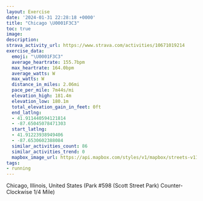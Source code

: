 ```yaml
---
layout: Exercise
date: '2024-01-31 22:28:18 +0000'
title: "Chicago \U0001F3C3"
toc: true
image:
description:
strava_activity_url: https://www.strava.com/activities/10671019214
exercise_data:
  emoji: "\U0001F3C3"
  average_heartrate: 155.7bpm
  max_heartrate: 164.0bpm
  average_watts: W
  max_watts: W
  distance_in_miles: 2.06mi
  pace_per_mile: 7m44s/mi
  elevation_high: 181.4m
  elevation_low: 180.1m
  total_elevation_gain_in_feet: 0ft
  end_latlng:
  - 41.911440594121814
  - -87.65045078471303
  start_latlng:
  - 41.91223938949406
  - -87.6530602388084
  similar_activities_count: 86
  similar_activities_trend: 0
  mapbox_image_url: https://api.mapbox.com/styles/v1/mapbox/streets-v11/static/path-5+787af2-1.0(g%7Bx~Fjl~uOCaBU%7B%40nAgBv%40oAJ%5DJi%40E_BFGDUB%7B%40BCZCImLDoAGa%40Di%40ImB%3Fq%40Fk%40%40gACo%40E_%40JWHGRAXDv%40EHBFFD%60%40C%7CC%40bA%40NHRPTTHJ%3FJC%3FDJGt%40EJCPOLYBS%3F%7B%40AkAEs%40MUWQOCw%40B_%40DQHMRI%5E%40%60D%40NFTRVVJ%5CCn%40%3FJCNIX%5DBO%40a%40G_DK%5BQMKEg%40CeALSPK%5CAT%3FlADhBHPNLPHP%40%5CAp%40KTKNWDM%40%5BEsCCUGSMQQGSAS%3F%7B%40FULKPI%5C%40j%40AfBBd%40FRLPPJRBj%40Cj%40ITON%5B%40O%40cAEmAEe%40KYOQSIeC%40KEQQE%3FUD_%40BID%5DGKL%40%60%40AXB%5E%3Ff%40Bj%40%3FhBCh%40Bv%40CxABzB%40nH%3FDE%3FCBQBAxB),pin-s-s+e5b22e(-87.65142,41.91172),pin-s-f+89ae00(-87.64880999999998,41.911000000000016)/auto/800x800?access_token=pk.eyJ1Ijoiam9zaGJlY2ttYW4iLCJhIjoiY205eWR2aDd1MWZ6djJrbXc4a3M0bWZleiJ9.XiG9OWkNcZk2QzjJbxLB4A
tags:
- running
---
```




Chicago, Illinois, United States (Park #598 (Scott Street Park) Counter-Clockwise 1/4 Mile)
